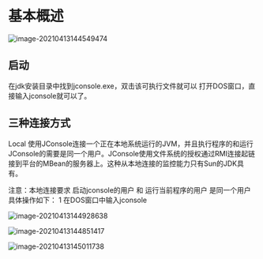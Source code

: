 # 基本概述

![image-20210413144549474](https://github.com/MrL5z2k0/zkNode/blob/main/images/image-20210413144549474.png)

## 启动

在jdk安装目录中找到jconsole.exe，双击该可执行文件就可以 打开DOS窗口，直接输入jconsole就可以了。



## 三种连接方式

Local 使用JConsole连接一个正在本地系统运行的JVM，并且执行程序的和运行JConsole的需要是同一个用户。JConsole使用文件系统的授权通过RMI连接起链接到平台的MBean的服务器上。这种从本地连接的监控能力只有Sun的JDK具有。

注意：本地连接要求 启动jconsole的用户 和 运行当前程序的用户 是同一个用户  具体操作如下： 1 在DOS窗口中输入jconsole

![image-20210413144928638](https://github.com/MrL5z2k0/zkNode/blob/main/images/image-20210413144928638.png)

![image-20210413144851417](https://github.com/MrL5z2k0/zkNode/blob/main/images/image-20210413144851417.png)

![image-20210413145011738](https://github.com/MrL5z2k0/zkNode/blob/main/images/image-20210413145011738.png)